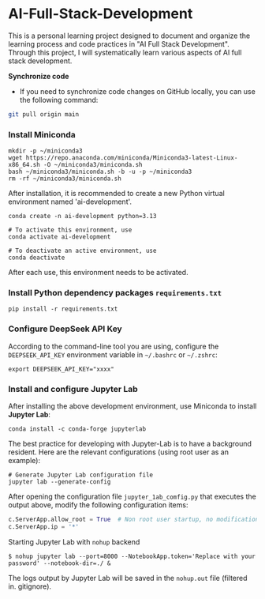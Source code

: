 # AI-Full-Stack-Development
This is a personal learning project designed to document and organize the learning process and code practices in "AI Full Stack Development". Through this project, I will systematically learn various aspects of AI full stack development.


**Synchronize code**
- If you need to synchronize code changes on GitHub locally, you can use the following command:
```bash
git pull origin main
```

### Install Miniconda

```shell
mkdir -p ~/miniconda3
wget https://repo.anaconda.com/miniconda/Miniconda3-latest-Linux-x86_64.sh -O ~/miniconda3/miniconda.sh
bash ~/miniconda3/miniconda.sh -b -u -p ~/miniconda3
rm -rf ~/miniconda3/miniconda.sh
```

After installation, it is recommended to create a new Python virtual environment named 'ai-development'.

```shell
conda create -n ai-development python=3.13

# To activate this environment, use
conda activate ai-development

# To deactivate an active environment, use
conda deactivate
```

After each use, this environment needs to be activated.


### Install Python dependency packages `requirements.txt`

```shell
pip install -r requirements.txt
```

### Configure DeepSeek API Key

According to the command-line tool you are using, configure the `DEEPSEEK_API_KEY` environment variable in `~/.bashrc` or `~/.zshrc`:

```shell
export DEEPSEEK_API_KEY="xxxx"
```

### Install and configure Jupyter Lab

After installing the above development environment, use Miniconda to install **Jupyter Lab**:

```shell
conda install -c conda-forge jupyterlab
```

The best practice for developing with Jupyter-Lab is to have a background resident. Here are the relevant configurations (using root user as an example):

```shell
# Generate Jupyter Lab configuration file
jupyter lab --generate-config
```

After opening the configuration file `jupyter_1ab_comfig.py` that executes the output above, modify the following configuration items:

```python
c.ServerApp.allow_root = True  # Non root user startup, no modification required
c.ServerApp.ip = '*'
```

Starting Jupyter Lab with `nohup` backend
```shell
$ nohup jupyter lab --port=8000 --NotebookApp.token='Replace with your password' --notebook-dir=./ &
```

The logs output by Jupyter Lab will be saved in the `nohup.out` file (filtered in. gitignore).

